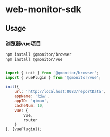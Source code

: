 # web-monitor-sdk

## Usage

### 浏览器vue项目

```bash
npm install @qmonitor/browser
npm install @qmonitor/vue
```

```js

import { init } from '@qmonitor/browser';
import { vuePlugin } from '@qmonitor/vue';

init({
    url: 'http://localhost:8083/reportData',
    appName: '七猫',
    appID: 'qimao',
    cacheNum: 10,
    vue: {
        Vue,
        router
    }
}, [vuePlugin]);
```